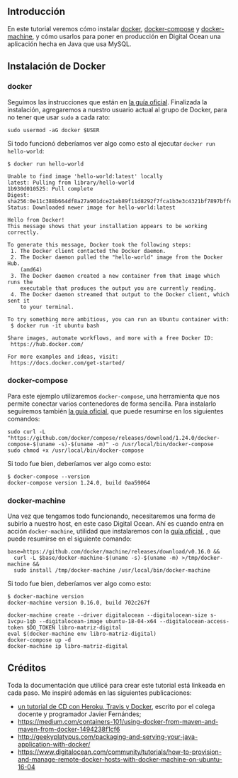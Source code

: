 ## Introducción

En este tutorial veremos cómo instalar [docker](https://www.docker.com/), [docker-compose](https://docs.docker.com/compose/) y [docker-machine](https://docs.docker.com/machine/), y cómo usarlos para poner en producción en Digital Ocean una aplicación hecha en Java que usa MySQL.

## Instalación de Docker

### docker
Seguimos las instrucciones que están en [la guía oficial](https://docs.docker.com/install/linux/docker-ce/ubuntu/). Finalizada la instalación, agregaremos a nuestro usuario actual al grupo de Docker, para no tener que usar `sudo` a cada rato:

```
sudo usermod -aG docker $USER
```

Si todo funcionó deberíamos ver algo como esto al ejecutar `docker run hello-world`:

```
$ docker run hello-world                                                                                                           

Unable to find image 'hello-world:latest' locally
latest: Pulling from library/hello-world
1b930d010525: Pull complete
Digest: sha256:0e11c388b664df8a27a901dce21eb89f11d8292f7fca1b3e3c4321bf7897bffe
Status: Downloaded newer image for hello-world:latest

Hello from Docker!
This message shows that your installation appears to be working correctly.

To generate this message, Docker took the following steps:
 1. The Docker client contacted the Docker daemon.
 2. The Docker daemon pulled the "hello-world" image from the Docker Hub.
    (amd64)
 3. The Docker daemon created a new container from that image which runs the
    executable that produces the output you are currently reading.
 4. The Docker daemon streamed that output to the Docker client, which sent it
    to your terminal.

To try something more ambitious, you can run an Ubuntu container with:
 $ docker run -it ubuntu bash

Share images, automate workflows, and more with a free Docker ID:
 https://hub.docker.com/

For more examples and ideas, visit:
 https://docs.docker.com/get-started/
```

### docker-compose

Para este ejemplo utilizaremos `docker-compose`, una herramienta que nos permite conectar varios contenedores de forma sencilla. Para instalarlo seguiremos también [la guía oficial](https://docs.docker.com/compose/install/), que puede resumirse en los siguientes comandos:

```
sudo curl -L "https://github.com/docker/compose/releases/download/1.24.0/docker-compose-$(uname -s)-$(uname -m)" -o /usr/local/bin/docker-compose
sudo chmod +x /usr/local/bin/docker-compose
```

Si todo fue bien, deberíamos ver algo como esto:

```
$ docker-compose --version
docker-compose version 1.24.0, build 0aa59064
```

### docker-machine

Una vez que tengamos todo funcionando, necesitaremos una forma de subirlo a nuestro host, en este caso Digital Ocean. Ahí es cuando entra en acción `docker-machine`, utilidad que instalaremos con la [guía oficial](https://docs.docker.com/machine/install-machine/), , que puede resumirse en el siguiente comando:

```
base=https://github.com/docker/machine/releases/download/v0.16.0 &&
  curl -L $base/docker-machine-$(uname -s)-$(uname -m) >/tmp/docker-machine &&
  sudo install /tmp/docker-machine /usr/local/bin/docker-machine
```

Si todo fue bien, deberíamos ver algo como esto:

```
$ docker-machine version
docker-machine version 0.16.0, build 702c267f
```

```
docker-machine create --driver digitalocean --digitalocean-size s-1vcpu-1gb --digitalocean-image ubuntu-18-04-x64 --digitalocean-access-token $DO_TOKEN libro-matriz-digital
eval $(docker-machine env libro-matriz-digital)
docker-compose up -d
docker-machine ip libro-matriz-digital
```

## Créditos

Toda la documentación que utilicé para crear este tutorial está linkeada en cada paso. Me inspiré además en las siguientes publicaciones:
* [un tutorial de CD con Heroku, Travis y Docker](https://medium.com/@javierfernandes/continuous-deployment-con-docker-travis-heroku-c24042fb830b), escrito por el colega docente y programador Javier Fernándes;
* https://medium.com/containers-101/using-docker-from-maven-and-maven-from-docker-1494238f1cf6
* http://geekyplatypus.com/packaging-and-serving-your-java-application-with-docker/
* https://www.digitalocean.com/community/tutorials/how-to-provision-and-manage-remote-docker-hosts-with-docker-machine-on-ubuntu-16-04
